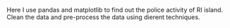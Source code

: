 Here I use pandas and matplotlib to find out the police activity of
RI island. Clean the data and pre-process the data using dierent techniques. 
